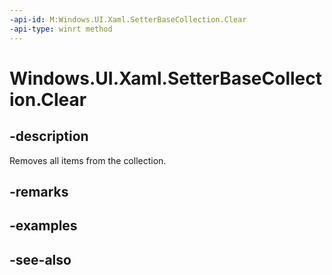```yaml
---
-api-id: M:Windows.UI.Xaml.SetterBaseCollection.Clear
-api-type: winrt method
---
```


<!-- Method syntax
public void Clear()
-->

# Windows.UI.Xaml.SetterBaseCollection.Clear

## -description
Removes all items from the collection.



## -remarks


## -examples

## -see-also

